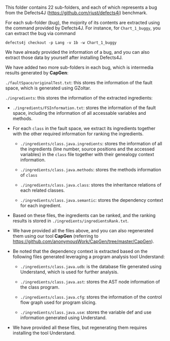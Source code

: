 This folder contains 22 sub-folders, and each of which represents a bug from the Defects4J (https://github.com/rjust/defects4j) benchmark.

For each sub-folder (bug), the mojority of its contents are extracted using the command provided by Defects4J.
For instance, for ``Chart_1_buggy``, you can extract the bug via command 

``defects4j checkout -p Lang -v 1b -w Chart_1_buggy``

We have already provided the information of a bug, and you can also extract those data by yourself after installing Defects4J.

We have added two more sub-folders in each bug, which is intermedia results generated by **CapGen**:

``./faultSpace/originalTest.txt``: this stores the information of the fault space, which is generated using GZoltar.

``./ingredients``: this stores the information of the extracted ingredients:

 * ``./ingredients/FSInformation.txt``: stores the information of the fault space,
  including the information of all accessable variables and methods.

 *  For each ``class`` in the fault space, we extract its ingredients together with the other required information for ranking the ingredients.

    * ``./ingredients/class.java.ingredients``: stores the information of all the ingredients (line number, source positions and the accessed variables) in the ``class`` file together with their genealogy context information.

    * ``./ingredients/class.java.methods``: stores the methods information of ``class``
  
    * ``./ingredients/class.java.class``: stores the inheritance relations of each related classes.

    * ``./ingredients/class.java.semantic``: stores the dependency context for each ingredient.

 * Based on these files, the ingredients can be ranked, and the ranking results is stored in ``./ingredients/ingredientsRank.txt``.

 * We have provided all the files above, and you can also regenerated them using our tool **CapGen** (referring to https://github.com/anonymousWork/CapGen/tree/master/CapGen).


 * Be noted that the dependency context is extracted based on the following files generated leveraging a program analysis tool Understand:

    * ``./ingredients/class.java.udb``: is the database file generated using Understand, which is used for further analysis.

    * ``./ingredients/class.java.ast``: stores the AST node information of the class program.

    * ``./ingredients/class.java.cfg``: stores the information of the control flow graph used for program slicing.

    * ``./ingredients/class.java.use``: stores the variable def and use information generated using Understand.

  * We have provided all these files, but regenerating them requires installing the tool Understand.
